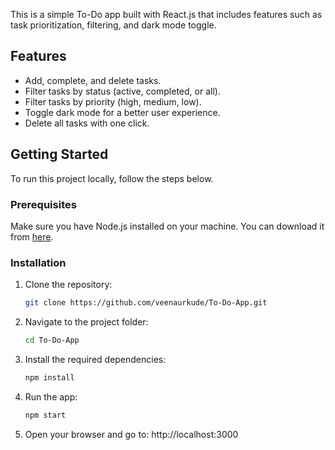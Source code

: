 This is a simple To-Do app built with React.js that includes features such as task prioritization, filtering, and dark mode toggle.

## Features

- Add, complete, and delete tasks.
- Filter tasks by status (active, completed, or all).
- Filter tasks by priority (high, medium, low).
- Toggle dark mode for a better user experience.
- Delete all tasks with one click.

## Getting Started

To run this project locally, follow the steps below.

### Prerequisites

Make sure you have Node.js installed on your machine. You can download it from [here](https://nodejs.org/).

### Installation

1. Clone the repository:
   ```bash
   git clone https://github.com/veenaurkude/To-Do-App.git

2. Navigate to the project folder:
   ```bash
   cd To-Do-App
   
3. Install the required dependencies:
   ```bash
   npm install

4. Run the app:
   ```bash
   npm start

5. Open your browser and go to:
    http://localhost:3000



